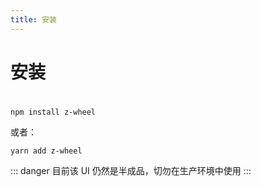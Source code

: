 ```yaml
---
title: 安装
---
```

# 安装
#
```
npm install z-wheel
```
或者：
```
yarn add z-wheel
```
::: danger
目前该 UI 仍然是半成品，切勿在生产环境中使用
:::